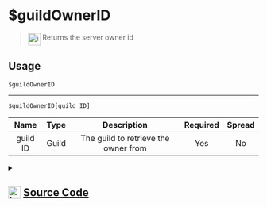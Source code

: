 # $guildOwnerID
> <img align="top" src="https://upload.wikimedia.org/wikipedia/commons/thumb/e/e4/Infobox_info_icon.svg/160px-Infobox_info_icon.svg.png?20150409153300" alt="image" width="25" height="auto"> Returns the server owner id
## Usage
```
$guildOwnerID
```
---
```
$guildOwnerID[guild ID]
```
| Name | Type | Description | Required | Spread
| :---: | :---: | :---: | :---: | :---: |
guild ID | Guild | The guild to retrieve the owner from | Yes | No
<details>
<summary>
    
## <img align="top" src="https://cdn4.iconfinder.com/data/icons/iconsimple-logotypes/512/github-512.png" alt="image" width="25" height="auto">  [Source Code](https://github.com/tryforge/ForgeScript-V2/blob/main/src/native/guildOwnerID.ts)
    
</summary>
    
```ts
import { ArgType, NativeFunction, Return } from "../structures"

export default new NativeFunction({
    name: "$guildOwnerID",
    version: "1.0.0",
    description: "Returns the server owner id",
    brackets: false,
    args: [
        {
            name: "guild ID",
            description: "The guild to retrieve the owner from",
            rest: false,
            required: true,
            type: ArgType.Guild,
        },
    ],
    unwrap: true,
    execute(ctx, [guild]) {
        return Return.success((guild ?? ctx.guild)?.ownerId)
    },
})

```
    
</details>